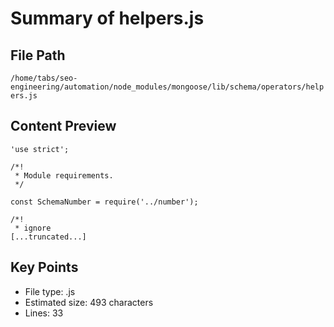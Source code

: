# Summary of helpers.js
  
## File Path
`/home/tabs/seo-engineering/automation/node_modules/mongoose/lib/schema/operators/helpers.js`

## Content Preview
```
'use strict';

/*!
 * Module requirements.
 */

const SchemaNumber = require('../number');

/*!
 * ignore
[...truncated...]
```

## Key Points
- File type: .js
- Estimated size: 493 characters
- Lines: 33
